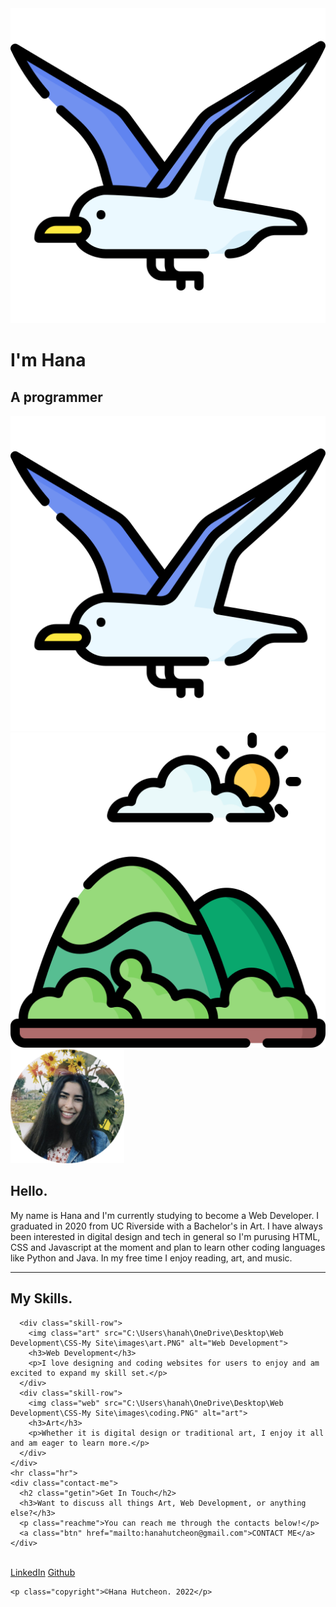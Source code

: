 <!DOCTYPE html>
<html lang="en" dir="ltr">

<head>
  <meta charset="utf-8">
  <title>Hana Hutcheon</title>
  <link rel="stylesheet" href="styles.css">
  <link rel="icon" href="favicon.ico">
  <link rel="preconnect" href="https://fonts.googleapis.com">
  <link rel="preconnect" href="https://fonts.gstatic.com" crossorigin>
  <link href="https://fonts.googleapis.com/css2?family=Merriweather&family=Montserrat&family=Sacramento&display=swap" rel="stylesheet">
</head>

<body>
  <div class="top-container">
    <img class="top-bird" src="images/seagull.PNG" alt="bird">
    <h1>I'm Hana</h1>
    <h2>A programmer</h2>
    <img class="bottom-bird" src="images/seagull.PNG" alt="bird">
    <img src="images/mountain.PNG" alt="mountain">

  </div>
  <div class="middle-container">
    <div class="profile">
      <img src="Hana profile-modified.PNG" alt="Hana Profile">
      <h2 class="hello2">Hello.</h2>
      <p class="hello">My name is Hana and I'm currently studying to become a Web Developer. I graduated in 2020 from UC Riverside with a Bachelor's in Art. I have always been interested in digital design and tech in general so I'm purusing HTML, CSS
        and
        Javascript at the moment and plan to learn other coding languages like Python and Java. In my free time I enjoy reading, art, and music.</p>
    </div>
    <hr class="hr">
    <div class="skills">
      <h2 class="myskills">My Skills.</h2>

      <div class="skill-row">
        <img class="art" src="C:\Users\hanah\OneDrive\Desktop\Web Development\CSS-My Site\images\art.PNG" alt="Web Development">
        <h3>Web Development</h3>
        <p>I love designing and coding websites for users to enjoy and am excited to expand my skill set.</p>
      </div>
      <div class="skill-row">
        <img class="web" src="C:\Users\hanah\OneDrive\Desktop\Web Development\CSS-My Site\images\coding.PNG" alt="art">
        <h3>Art</h3>
        <p>Whether it is digital design or traditional art, I enjoy it all and am eager to learn more.</p>
      </div>
    </div>
    <hr class="hr">
    <div class="contact-me">
      <h2 class="getin">Get In Touch</h2>
      <h3>Want to discuss all things Art, Web Development, or anything else?</h3>
      <p class="reachme">You can reach me through the contacts below!</p>
      <a class="btn" href="mailto:hanahutcheon@gmail.com">CONTACT ME</a>
    </div>
  </div>

  <br>
  <div class="bottom-container">
    <a class="footer-link" href="https://www.linkedin.com/in/hana-hutcheon/">LinkedIn</a>
    <a class="footer-link" href="https://github.com/hanahutch">Github</a>

    <p class="copyright">©Hana Hutcheon. 2022</p>
  </div>

</body>

</html>
